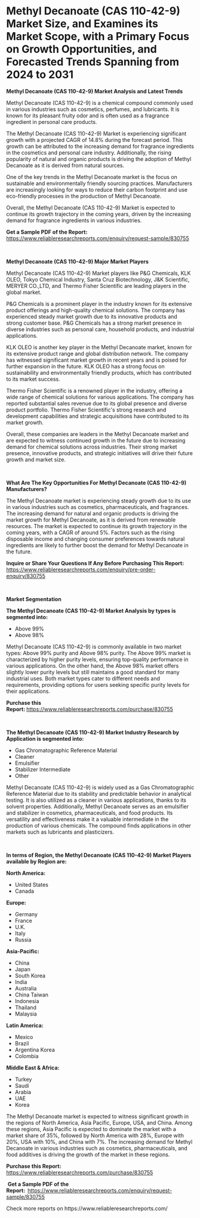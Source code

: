<p><h1>Methyl Decanoate (CAS 110-42-9) Market Size, and Examines its Market Scope, with a Primary Focus on Growth Opportunities, and Forecasted Trends Spanning from 2024 to 2031</h1></p><p><strong>Methyl Decanoate (CAS 110-42-9) Market Analysis and Latest Trends</strong></p>
<p><p>Methyl Decanoate (CAS 110-42-9) is a chemical compound commonly used in various industries such as cosmetics, perfumes, and lubricants. It is known for its pleasant fruity odor and is often used as a fragrance ingredient in personal care products.</p><p>The Methyl Decanoate (CAS 110-42-9) Market is experiencing significant growth with a projected CAGR of 14.8% during the forecast period. This growth can be attributed to the increasing demand for fragrance ingredients in the cosmetics and personal care industry. Additionally, the rising popularity of natural and organic products is driving the adoption of Methyl Decanoate as it is derived from natural sources.</p><p>One of the key trends in the Methyl Decanoate market is the focus on sustainable and environmentally friendly sourcing practices. Manufacturers are increasingly looking for ways to reduce their carbon footprint and use eco-friendly processes in the production of Methyl Decanoate.</p><p>Overall, the Methyl Decanoate (CAS 110-42-9) Market is expected to continue its growth trajectory in the coming years, driven by the increasing demand for fragrance ingredients in various industries.</p></p>
<p><strong>Get a Sample PDF of the Report:&nbsp;</strong> <a href="https://www.reliableresearchreports.com/enquiry/request-sample/830755">https://www.reliableresearchreports.com/enquiry/request-sample/830755</a></p>
<p>&nbsp;</p>
<p><strong>Methyl Decanoate (CAS 110-42-9) Major Market Players</strong></p>
<p><p>Methyl Decanoate (CAS 110-42-9) Market players like P&G Chemicals, KLK OLEO, Tokyo Chemical Industry, Santa Cruz Biotechnology, J&K Scientific, MERYER CO.,LTD, and Thermo Fisher Scientific are leading players in the global market.</p><p>P&G Chemicals is a prominent player in the industry known for its extensive product offerings and high-quality chemical solutions. The company has experienced steady market growth due to its innovative products and strong customer base. P&G Chemicals has a strong market presence in diverse industries such as personal care, household products, and industrial applications.</p><p>KLK OLEO is another key player in the Methyl Decanoate market, known for its extensive product range and global distribution network. The company has witnessed significant market growth in recent years and is poised for further expansion in the future. KLK OLEO has a strong focus on sustainability and environmentally friendly products, which has contributed to its market success.</p><p>Thermo Fisher Scientific is a renowned player in the industry, offering a wide range of chemical solutions for various applications. The company has reported substantial sales revenue due to its global presence and diverse product portfolio. Thermo Fisher Scientific's strong research and development capabilities and strategic acquisitions have contributed to its market growth.</p><p>Overall, these companies are leaders in the Methyl Decanoate market and are expected to witness continued growth in the future due to increasing demand for chemical solutions across industries. Their strong market presence, innovative products, and strategic initiatives will drive their future growth and market size.</p></p>
<p>&nbsp;</p>
<p><strong>What Are The Key Opportunities For Methyl Decanoate (CAS 110-42-9) Manufacturers?</strong></p>
<p><p>The Methyl Decanoate market is experiencing steady growth due to its use in various industries such as cosmetics, pharmaceuticals, and fragrances. The increasing demand for natural and organic products is driving the market growth for Methyl Decanoate, as it is derived from renewable resources. The market is expected to continue its growth trajectory in the coming years, with a CAGR of around 5%. Factors such as the rising disposable income and changing consumer preferences towards natural ingredients are likely to further boost the demand for Methyl Decanoate in the future.</p></p>
<p><strong>Inquire or Share Your Questions If Any Before Purchasing This Report:</strong> <a href="https://www.reliableresearchreports.com/enquiry/pre-order-enquiry/830755">https://www.reliableresearchreports.com/enquiry/pre-order-enquiry/830755</a></p>
<p>&nbsp;</p>
<p><strong>Market Segmentation</strong></p>
<p><strong>The Methyl Decanoate (CAS 110-42-9) Market Analysis by types is segmented into:</strong></p>
<p><ul><li>Above 99%</li><li>Above 98%</li></ul></p>
<p><p>Methyl Decanoate (CAS 110-42-9) is commonly available in two market types: Above 99% purity and Above 98% purity. The Above 99% market is characterized by higher purity levels, ensuring top-quality performance in various applications. On the other hand, the Above 98% market offers slightly lower purity levels but still maintains a good standard for many industrial uses. Both market types cater to different needs and requirements, providing options for users seeking specific purity levels for their applications.</p></p>
<p><strong>Purchase this Report:&nbsp;</strong><a href="https://www.reliableresearchreports.com/purchase/830755">https://www.reliableresearchreports.com/purchase/830755</a></p>
<p>&nbsp;</p>
<p><strong>The Methyl Decanoate (CAS 110-42-9) Market Industry Research by Application is segmented into:</strong></p>
<p><ul><li>Gas Chromatographic Reference Material</li><li>Cleaner</li><li>Emulsifier</li><li>Stabilizer Intermediate</li><li>Other</li></ul></p>
<p><p>Methyl Decanoate (CAS 110-42-9) is widely used as a Gas Chromatographic Reference Material due to its stability and predictable behavior in analytical testing. It is also utilized as a cleaner in various applications, thanks to its solvent properties. Additionally, Methyl Decanoate serves as an emulsifier and stabilizer in cosmetics, pharmaceuticals, and food products. Its versatility and effectiveness make it a valuable intermediate in the production of various chemicals. The compound finds applications in other markets such as lubricants and plasticizers.</p></p>
<p>&nbsp;</p>
<p><strong>In terms of Region, the Methyl Decanoate (CAS 110-42-9) Market Players available by Region are:</strong></p>
<p>
    <p> <strong> North America: </strong>
        <ul>
            <li>United States</li>
            <li>Canada</li>
        </ul>
        </p> 
    <p> <strong> Europe: </strong>
        <ul>
            <li>Germany</li>
            <li>France</li>
            <li>U.K.</li>
            <li>Italy</li>
            <li>Russia</li>
        </ul>
        </p> 
    <p> <strong> Asia-Pacific: </strong>
        <ul>
            <li>China</li>
            <li>Japan</li>
            <li>South Korea</li>
            <li>India</li>
            <li>Australia</li>
            <li>China Taiwan</li>
            <li>Indonesia</li>
            <li>Thailand</li>
            <li>Malaysia</li>
        </ul>
        </p> 
    <p> <strong> Latin America: </strong>
        <ul>
            <li>Mexico</li>
            <li>Brazil</li>
            <li>Argentina Korea</li>
            <li>Colombia</li>
        </ul>
        </p> 
    <p> <strong> Middle East & Africa: </strong>
        <ul>
            <li>Turkey</li>
            <li>Saudi</li>
            <li>Arabia</li>
            <li>UAE</li>
            <li>Korea</li>
        </ul>
    </p>
    </p>
<p><p>The Methyl Decanoate market is expected to witness significant growth in the regions of North America, Asia Pacific, Europe, USA, and China. Among these regions, Asia Pacific is expected to dominate the market with a market share of 35%, followed by North America with 28%, Europe with 20%, USA with 10%, and China with 7%. The increasing demand for Methyl Decanoate in various industries such as cosmetics, pharmaceuticals, and food additives is driving the growth of the market in these regions.</p></p>
<p><strong>Purchase this Report: </strong><a href="https://www.reliableresearchreports.com/purchase/830755">https://www.reliableresearchreports.com/purchase/830755</a></p>
<p>&nbsp;<strong>Get a Sample PDF of the Report:&nbsp;&nbsp;</strong><a href="https://www.reliableresearchreports.com/enquiry/request-sample/830755">https://www.reliableresearchreports.com/enquiry/request-sample/830755</a></p>
<p><strong></strong></p>
<p>Check more reports on https://www.reliableresearchreports.com/</p>